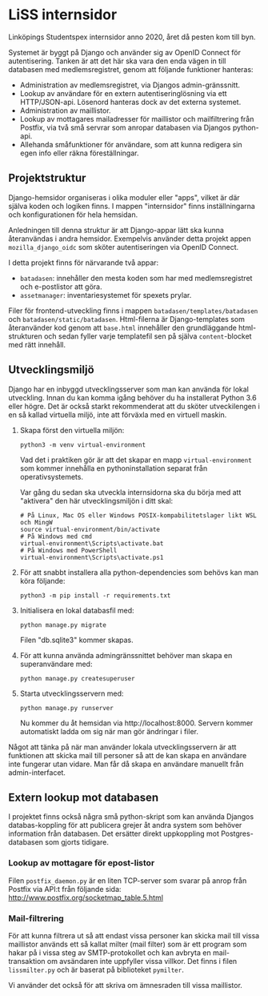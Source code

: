 # LiSS internsidor

Linköpings Studentspex internsidor anno 2020, året då pesten kom till byn.

Systemet är byggt på Django och använder sig av OpenID Connect för autentisering. Tanken är att det här ska vara den enda vägen in till databasen med medlemsregistret, genom att följande funktioner hanteras:
  * Administration av medlemsregistret, via Djangos admin-gränssnitt.
  * Lookup av användare för en extern autentiseringlösning via ett HTTP/JSON-api. Lösenord hanteras dock av det externa systemet.
  * Administration av maillistor.
  * Lookup av mottagares mailadresser för maillistor och mailfiltrering från Postfix, via två små servrar som anropar databasen via Djangos python-api.
  * Allehanda småfunktioner för användare, som att kunna redigera sin egen info eller räkna föreställningar.

## Projektstruktur
Django-hemsidor organiseras i olika moduler eller "apps", vilket är där själva koden och logiken finns. I mappen "internsidor" finns inställningarna och konfigurationen för hela hemsidan.

Anledningen till denna struktur är att Django-appar lätt ska kunna återanvändas i andra hemsidor. Exempelvis använder detta projekt appen `mozilla_django_oidc` som sköter autentiseringen via OpenID Connect.

I detta projekt finns för närvarande två appar:
  * `batadasen`: innehåller den mesta koden som har med medlemsregistret och e-postlistor att göra.
  * `assetmanager`: inventariesystemet för spexets prylar.

Filer för frontend-utveckling finns i mappen `batadasen/templates/batadasen` och `batadasen/static/batadasen`. Html-filerna är Django-templates som återanvänder kod genom att `base.html` innehåller den grundläggande html-strukturen och sedan fyller varje templatefil sen på själva `content`-blocket med rätt innehåll.

## Utvecklingsmiljö
Django har en inbyggd utvecklingsserver som man kan använda för lokal utveckling. Innan du kan komma igång behöver du ha installerat Python 3.6 eller högre. Det är också starkt rekommenderat att du sköter utveckilengen i en så kallad virtuella miljö, inte att förväxla med en virtuell maskin.

1. Skapa först den virtuella miljön:
   ```
   python3 -m venv virtual-environment
   ```
   Vad det i praktiken gör är att det skapar en mapp `virtual-environment` som kommer innehålla en pythoninstallation separat från operativsystemets.

   Var gång du sedan ska utveckla internsidorna ska du börja med att "aktivera" den här utvecklingsmiljön i ditt skal:
   ```
   # På Linux, Mac OS eller Windows POSIX-kompabilitetslager likt WSL och MingW
   source virtual-environment/bin/activate
   # På Windows med cmd
   virtual-environment\Scripts\activate.bat
   # På Windows med PowerShell
   virtual-environment\Scripts\activate.ps1
   ```

2. För att snabbt installera alla python-dependencies som behövs kan man köra följande:
    ```
    python3 -m pip install -r requirements.txt
    ```

3. Initialisera en lokal databasfil med:
    ```
    python manage.py migrate
    ```
    Filen "db.sqlite3" kommer skapas.

4. För att kunna använda admingränssnittet behöver man skapa en superanvändare med:
    ```
    python manage.py createsuperuser
    ```

5. Starta utvecklingsservern med:
    ```
    python manage.py runserver
    ```
    Nu kommer du åt hemsidan via http://localhost:8000. Servern kommer automatiskt ladda om sig när man gör ändringar i filer.

Något att tänka på när man använder lokala utvecklingsservern är att funktionen att skicka mail till personer så att de kan skapa en användare inte fungerar utan vidare. Man får då skapa en användare manuellt från admin-interfacet.

## Extern lookup mot databasen
I projektet finns också några små python-skript som kan använda Djangos databas-koppling för att publicera grejer åt andra system som behöver information från databasen. Det ersätter direkt uppkoppling mot Postgres-databasen som gjorts tidigare.

### Lookup av mottagare för epost-listor
Filen `postfix_daemon.py` är en liten TCP-server som svarar på anrop från Postfix via API:t från följande sida: http://www.postfix.org/socketmap_table.5.html

### Mail-filtrering
För att kunna filtrera ut så att endast vissa personer kan skicka mail till vissa maillistor används ett så kallat milter (mail filter) som är ett program som hakar på i vissa steg av SMTP-protokollet och kan avbryta en mail-transaktion om avsändaren inte uppfyller vissa villkor. Det finns i filen `lissmilter.py` och är baserat på biblioteket `pymilter`.

Vi använder det också för att skriva om ämnesraden till vissa maillistor.
